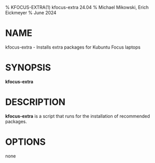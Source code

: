 % KFOCUS-EXTRA(1) kfocus-extra 24.04
% Michael Mikowski, Erich Eickmeyer
% June 2024

# NAME
kfocus-extra - Installs extra packages for Kubuntu Focus laptops

# SYNOPSIS
**kfocus-extra**

# DESCRIPTION
**kfocus-extra** is a script that runs for the installation of recommended packages.

# OPTIONS
none
